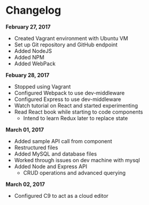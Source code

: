 # Changelog

**February 27, 2017**
- Created Vagrant environment with Ubuntu VM
- Set up Git repository and GitHub endpoint
- Added NodeJS
- Added NPM
- Added WebPack

**Febuary 28, 2017**
- Stopped using Vagrant
- Configured Webpack to use dev-middleware
- Configured Express to use dev-middleware
- Watch tutorial on React and started experimenting
- Read React book while starting to code components
	- Intend to learn Redux later to replace state

**March 01, 2017**
- Added sample API call from component
- Restructured files
- Added MySQL and database files
- Worked through issues on dev machine with mysql
- Added Node and Express API
	- CRUD operations and advanced querying

**March 02, 2017**
- Configured C9 to act as a cloud editor
